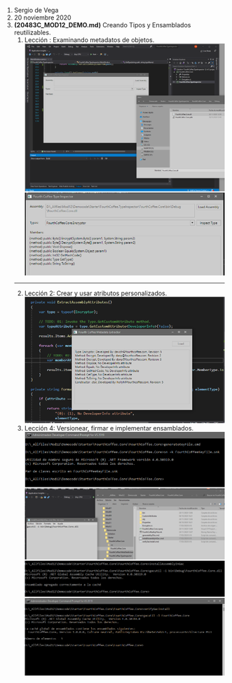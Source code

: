 1. Sergio de Vega
2. 20 noviembre 2020
3. **(20483C_MOD12_DEMO.md)** Creando Tipos y Ensamblados reutilizables.
   1. Lección : Examinando metadatos de objetos.
   ![C1](images/C1.PNG)
   ![C2](images/C2.PNG)
   ---
   2. Lección 2: Crear y usar atributos personalizados.
   ![C3](images/C3.PNG)
   3. Lección 4: Versionear, firmar e implementar ensamblados.
   ![C4](images/C4.PNG)
   ![C5](images/C5.PNG)   
   ![C6](images/C6.PNG)
   ![C7](images/C7.PNG)
      
